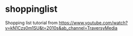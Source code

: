 # shoppinglist
 Shopping list tutorial from https://www.youtube.com/watch?v=kN1Czs0m1SU&t=2010s&ab_channel=TraversyMedia
